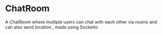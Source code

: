 # ChatRoom

A ChatRoom where multiple users can chat with each other via rooms and can also send location , made using SocketIo
